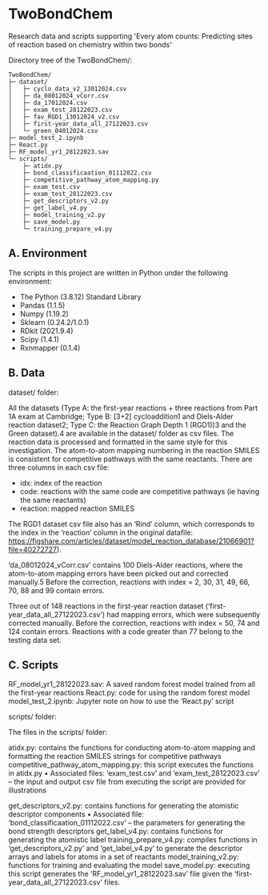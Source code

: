 # TwoBondChem

Research data and scripts supporting 'Every atom counts: Predicting sites of reaction based on chemistry within two bonds'

Directory tree of the TwoBondChem/:

```
TwoBondChem/
├─ dataset/
│   ├─ cyclo_data_v2_13012024.csv
│   ├─ da_08012024_vCorr.csv
│   ├─ da_17012024.csv
│   ├─ exam_test_28122023.csv
│   ├─ fav_RGD1_13012024_v2.csv
│   ├─ first-year_data_all_27122023.csv
│   └─ green_04012024.csv
├─ model_test_2.ipynb
├─ React.py
├─ RF_model_yr1_28122023.sav
└─ scripts/
    ├─ atidx.py
    ├─ bond_classificaation_01112022.csv
    ├─ competitive_pathway_atom_mapping.py
    ├─ exam_test.csv
    ├─ exam_test_28122023.csv
    ├─ get_descriptors_v2.py
    ├─ get_label_v4.py
    ├─ model_training_v2.py
    ├─ save_model.py
    └─ training_prepare_v4.py

```
## A. Environment 

The scripts in this project are written in Python under the following environment:

-	The Python (3.8.12) Standard Library
-	Pandas (1.1.5)
-	Numpy (1.19.2) 
-	Sklearn (0.24.2/1.0.1)
-	RDkit (2021.9.4)
-	Scipy (1.4.1)
-	Rxnmapper (0.1.4)

## B. Data 

dataset/ folder:

All the datasets (Type A: the first-year reactions + three reactions from Part 1A exam at Cambridge; Type B: [3+2] cycloaddition1 and Diels-Alder reaction dataset2; Type C: the Reaction Graph Depth 1 (RGD1))3 and the Green dataset).4 are available in the dataset/ folder as csv files. The reaction data is processed and formatted in the same style for this investigation. The atom-to-atom mapping numbering in the reaction SMILES is consistent for competitive pathways with the same reactants. There are three columns in each csv file: 

-	idx: index of the reaction
-	code: reactions with the same code are competitive pathways (ie having the same reactants)
-	reaction: mapped reaction SMILES


The RGD1 dataset csv file also has an ‘Rind’ column, which corresponds to the index in the ‘reaction’ column in the original datafile: 
https://figshare.com/articles/dataset/model_reaction_database/21066901?file=40272727). 


‘da_08012024_vCorr.csv’ contains 100 Diels-Alder reactions, where the atom-to-atom mapping errors have been picked out and corrected manually.5 Before the correction, reactions with index = 2, 30, 31, 49, 66, 70, 88 and 99 contain errors. 


Three out of 148 reactions in the first-year reaction dataset (‘first-year_data_all_27122023.csv’) had mapping errors, which were subsequently corrected manually. Before the correction, reactions with index = 50, 74 and 124 contain errors. Reactions with a code greater than 77 belong to the testing data set. 


## C. Scripts 


RF_model_yr1_28122023.sav: A saved random forest model trained from all the first-year reactions 
React.py: code for using the random forest model
model_test_2.ipynb: Jupyter note on how to use the ‘React.py’ script 

scripts/ folder:

The files in the scripts/ folder: 

atidx.py: contains the functions for conducting atom-to-atom mapping and formatting the reaction SMILES strings for competitive pathways 
competitive_pathway_atom_mapping.py: this script executes the functions in atidx.py 
•	Associated files: ‘exam_test.csv’ and ‘exam_test_28122023.csv’ – the input and output csv file from executing the script are provided for illustrations 

get_descriptors_v2.py: contains functions for generating the atomistic descriptor components 
•	Associated file: ‘bond_classificaation_01112022.csv’ – the parameters for generating the bond strength descriptors 
get_label_v4.py: contains functions for generating the atomistic label 
training_prepare_v4.py: compiles functions in ‘get_descriptors_v2.py’ and ‘get_label_v4.py’ to generate the descriptor arrays and labels for atoms in a set of reactants 
model_training_v2.py: functions for training and evaluating the model 
save_model.py: executing this script generates the ‘RF_model_yr1_28122023.sav’ file given the ‘first-year_data_all_27122023.csv’ files. 









